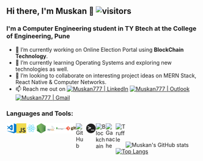 ## Hi there, I'm Muskan 👋  ![visitors](https://visitor-badge.laobi.icu/badge?page_id=Muskan777.Muskan777)
### I'm a Computer Engineering student in TY Btech at the College of Engineering, Pune

- 🔭 I’m currently working on Online Election Portal using <b>BlockChain Technology</b>.
- 🌱 I’m currently learning Operating Systems and exploring new technologies as well.
- 👯 I’m looking to collaborate on interesting project ideas on MERN Stack, React Native & Computer Networks.
- 📫 Reach me out on [<img alt="Muskan777 | LinkedIn" src="https://img.icons8.com/fluent/30/000000/linkedin.png" />][linkedin]
[<img alt="Muskan777 | Outlook" src="https://img.icons8.com/color/30/000000/microsoft-outlook-2019--v2.png"/>][outlook]
[<img alt="Muskan777 | Gmail" src="https://img.icons8.com/fluent/30/000000/gmail-new.png"/>][gmail]

### Languages and Tools:

<img align="left" alt="Visual Studio Code" width="26px" src="https://raw.githubusercontent.com/github/explore/80688e429a7d4ef2fca1e82350fe8e3517d3494d/topics/visual-studio-code/visual-studio-code.png" />
<img align="left" alt="JavaScript" width="26px" src="https://raw.githubusercontent.com/github/explore/80688e429a7d4ef2fca1e82350fe8e3517d3494d/topics/javascript/javascript.png" />
<img align="left" alt="React" width="26px" src="https://raw.githubusercontent.com/github/explore/80688e429a7d4ef2fca1e82350fe8e3517d3494d/topics/react/react.png" />
<img align="left" alt="Node.js" width="26px" src="https://raw.githubusercontent.com/github/explore/80688e429a7d4ef2fca1e82350fe8e3517d3494d/topics/nodejs/nodejs.png" />
<img align="left" alt="MySQL" width="26px" src="https://raw.githubusercontent.com/github/explore/80688e429a7d4ef2fca1e82350fe8e3517d3494d/topics/mysql/mysql.png" />
<img align="left" alt="MongoDB" width="26px" src="https://raw.githubusercontent.com/github/explore/80688e429a7d4ef2fca1e82350fe8e3517d3494d/topics/mongodb/mongodb.png" />
<img align="left" alt="Git" width="26px" src="https://raw.githubusercontent.com/github/explore/80688e429a7d4ef2fca1e82350fe8e3517d3494d/topics/git/git.png" />
<img align="left" alt="GitHub" width="26px" src="https://cdns.iconmonstr.com/wp-content/assets/preview/2012/240/iconmonstr-github-1.png" />
<img align="left" alt="Terminal" width="26px" src="https://raw.githubusercontent.com/github/explore/80688e429a7d4ef2fca1e82350fe8e3517d3494d/topics/terminal/terminal.png" />
<img align="left" alt="Blockchain" width="26px" src="https://img.icons8.com/doodle/48/000000/blockchain-technology.png"/>
<img align="left" alt="Ganache" width="26px" src="https://i.pinimg.com/originals/83/0e/17/830e175f54c0928660c00fedd1bd2643.png"/>
<img align="left" alt="Truffle" width="26px" src="https://truffleframework.com/img/favicons/truffle-share.png"/>

<br /><br />

![Muskan's GitHub stats](https://github-readme-stats.vercel.app/api?username=Muskan777&theme=radical&show_icons=true)
[![Top Langs](https://github-readme-stats.vercel.app/api/top-langs/?username=Muskan777&theme=radical&show_icons=true)](https://github.com/Muskan777/github-readme-stats)


[linkedin]:https://www.linkedin.com/in/muskan-paryani-05b523191/
[outlook]:mailto:paryanimd18.comp@coep.ac.in
[gmail]:mailto:muskanparyani007@gmail.com
